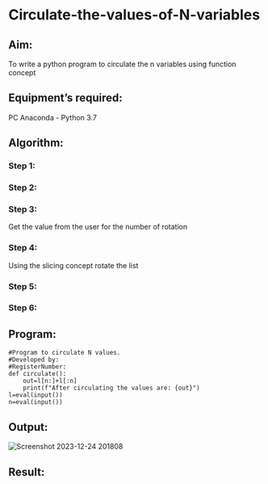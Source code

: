 # Circulate-the-values-of-N-variables
## Aim:
To write a python program to circulate the n variables using function concept
## Equipment’s required:
PC
Anaconda - Python 3.7
## Algorithm: 
### Step 1: 
### Step 2: 
### Step 3: 
Get the value from the user for the number of rotation
### Step 4: 
Using the slicing concept rotate the list

### Step 5: 
### Step 6: 
## Program:
```
#Program to circulate N values.
#Developed by: 
#RegisterNumber:
def circulate():
    out=l[n:]+l[:n]
    print(f"After circulating the values are: {out}")
l=eval(input())
n=eval(input())
```
## Output:
![Screenshot 2023-12-24 201808](https://github.com/nainamohamed09642/Circulate-the-values-of-N-variables/assets/151916360/d061ad47-ab5a-4948-b8b6-244061c07144)

## Result:
